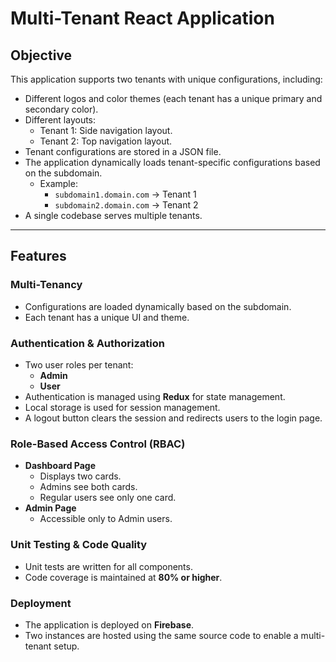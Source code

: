 # Multi-Tenant React Application

## Objective

This application supports two tenants with unique configurations, including:

- Different logos and color themes (each tenant has a unique primary and secondary color).
- Different layouts:
  - Tenant 1: Side navigation layout.
  - Tenant 2: Top navigation layout.
- Tenant configurations are stored in a JSON file.
- The application dynamically loads tenant-specific configurations based on the subdomain.
  - Example:
    - `subdomain1.domain.com` → Tenant 1
    - `subdomain2.domain.com` → Tenant 2
- A single codebase serves multiple tenants.

---

## Features

### Multi-Tenancy
- Configurations are loaded dynamically based on the subdomain.
- Each tenant has a unique UI and theme.

### Authentication & Authorization
- Two user roles per tenant:
  - **Admin**
  - **User**
- Authentication is managed using **Redux** for state management.
- Local storage is used for session management.
- A logout button clears the session and redirects users to the login page.

### Role-Based Access Control (RBAC)
- **Dashboard Page**
  - Displays two cards.
  - Admins see both cards.
  - Regular users see only one card.
- **Admin Page**
  - Accessible only to Admin users.

### Unit Testing & Code Quality
- Unit tests are written for all components.
- Code coverage is maintained at **80% or higher**.

### Deployment
- The application is deployed on **Firebase**.
- Two instances are hosted using the same source code to enable a multi-tenant setup.
